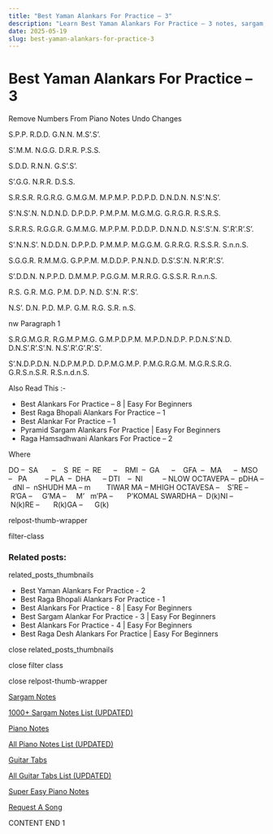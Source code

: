 ```yaml
---
title: "Best Yaman Alankars For Practice – 3"
description: "Learn Best Yaman Alankars For Practice – 3 notes, sargam, harmonium notations and flute notes. Easy step-by-step tutorial for beginners."
date: 2025-05-19
slug: best-yaman-alankars-for-practice-3
---
```


# Best Yaman Alankars For Practice – 3

Remove Numbers From Piano Notes
Undo Changes

S.P.P. R.D.D. G.N.N. M.S’.S’.

S’.M.M. N.G.G. D.R.R. P.S.S.



S.D.D. R.N.N. G.S’.S’.

S’.G.G. N.R.R. D.S.S.



S.R.S.R. R.G.R.G. G.M.G.M. M.P.M.P. P.D.P.D. D.N.D.N. N.S’.N.S’.

S’.N.S’.N. N.D.N.D. D.P.D.P. P.M.P.M. M.G.M.G. G.R.G.R. R.S.R.S.



S.R.R.S. R.G.G.R. G.M.M.G. M.P.P.M. P.D.D.P. D.N.N.D. N.S’.S’.N. S’.R’.R’.S’.

S’.N.N.S’. N.D.D.N. D.P.P.D. P.M.M.P. M.G.G.M. G.R.R.G. R.S.S.R. S.n.n.S.



S.G.G.R. R.M.M.G. G.P.P.M. M.D.D.P. P.N.N.D. D.S’.S’.N. N.R’.R’.S’.

S’.D.D.N. N.P.P.D. D.M.M.P. P.G.G.M. M.R.R.G. G.S.S.R. R.n.n.S.



R.S. G.R. M.G. P.M. D.P. N.D. S’.N. R’.S’.

N.S’. D.N. P.D. M.P. G.M. R.G. S.R. n.S.



nw Paragraph 1

S.R.G.M.G.R. R.G.M.P.M.G. G.M.P.D.P.M. M.P.D.N.D.P. P.D.N.S’.N.D. D.N.S’.R’.S’.N. N.S’.R’.G’.R’.S’.

S’.N.D.P.D.N. N.D.P.M.P.D. D.P.M.G.M.P. P.M.G.R.G.M. M.G.R.S.R.G. G.R.S.n.S.R. R.S.n.d.n.S.



Also Read This :-

* Best Alankars For Practice – 8 | Easy For Beginners
* Best Raga Bhopali Alankars For Practice – 1
* Best Alankar For Practice – 1
* Pyramid Sargam Alankars For Practice | Easy For Beginners
* Raga Hamsadhwani Alankars For Practice – 2

Where

DO –  SA       –    S  RE  –  RE      –    RMI  –  GA      –    GFA  –   MA      –  MSO  –   PA         – PLA  –  DHA      – DTI    –  NI          – NLOW OCTAVEPA –  pDHA –  dNI –  nSHUDH MA – m        TIWAR MA – MHIGH OCTAVESA –    S’RE –     R’GA –     G’MA –     M’   m’PA –       P’KOMAL SWARDHA –  D(k)NI –       N(k)RE –       R(k)GA –      G(k)

relpost-thumb-wrapper

filter-class

### Related posts:

related_posts_thumbnails

* Best Yaman Alankars For Practice - 2
* Best Raga Bhopali Alankars For Practice - 1
* Best Alankars For Practice - 8 | Easy For Beginners
* Best Sargam Alankar For Practice - 3 | Easy For Beginners
* Best Alankars For Practice - 4 | Easy For Beginners
* Best Raga Desh Alankars For Practice | Easy For Beginners

close related_posts_thumbnails

close filter class

close relpost-thumb-wrapper

[Sargam Notes](https://www.notationsworld.com/sargam-notes.html)

[1000+ Sargam Notes List (UPDATED)](https://www.notationsworld.com/all-songs-list-sargam-notes.html)

[Piano Notes](https://www.notationsworld.com/piano-notes.html)

[All Piano Notes List (UPDATED)](https://www.notationsworld.com/all-songs-list-piano-notes.html)

[Guitar Tabs](https://www.notationsworld.com/guitar-tabs.html)

[All Guitar Tabs List (UPDATED)](https://www.notationsworld.com/all-songs-list-guitar-tabs.html)

[Super Easy Piano Notes](https://studywall.in/)

[Request A Song](https://www.notationsworld.com/request-a-song.html)

CONTENT END 1

